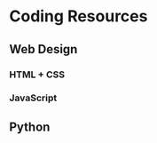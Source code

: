 <h1>Coding Resources</h1>
<h2>Web Design</h2>
  <h3>HTML + CSS</h3>
  <h3>JavaScript</h3>
<h2>Python</h2>
